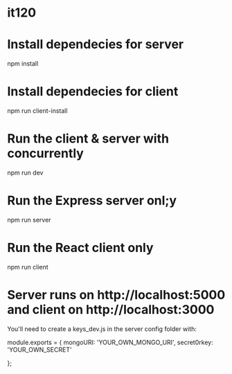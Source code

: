 # it120

# Install dependecies for server
npm install

# Install dependecies for client
npm run client-install

# Run the client & server with concurrently
npm run dev

# Run the Express server onl;y
npm run server

# Run the React client only
npm run client

# Server runs on http://localhost:5000 and client on http://localhost:3000


You'll need to create a keys_dev.js in the server config folder with:

module.exports = {
    mongoURI: 'YOUR_OWN_MONGO_URI',
    secret0rkey: 'YOUR_OWN_SECRET'

};